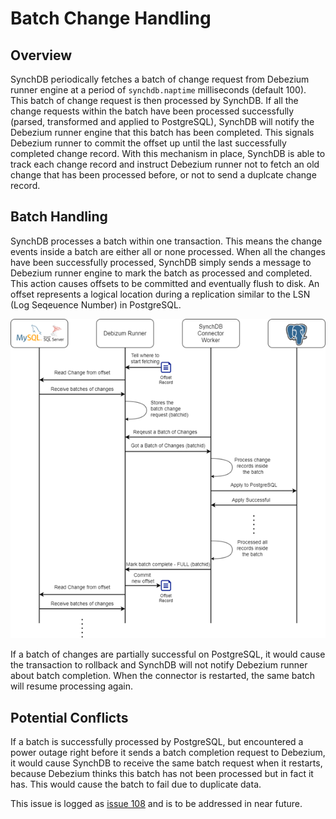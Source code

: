 # Batch Change Handling

## **Overview**
SynchDB periodically fetches a batch of change request from Debezium runner engine at a period of `synchdb.naptime` milliseconds (default 100). This batch of change request is then processed by SynchDB. If all the change requests within the batch have been processed successfully (parsed, transformed and applied to PostgreSQL), SynchDB will notify the Debezium runner engine that this batch has been completed. This signals Debezium runner to commit the offset up until the last successfully completed change record. With this mechanism in place, SynchDB is able to track each change record and instruct Debezium runner not to fetch an old change that has been processed before, or not to send a duplcate change record.

## **Batch Handling**
SynchDB processes a batch within one transaction. This means the change events inside a batch are either all or none processed. When all the changes have been successfully processed, SynchDB simply sends a message to Debezium runner engine to mark the batch as processed and completed. This action causes offsets to be committed and eventually flush to disk. An offset represents a logical location during a replication similar to the LSN (Log Seqeuence Number) in PostgreSQL.

![img](../../images/synchdb-batch-new.png)


If a batch of changes are partially successful on PostgreSQL, it would cause the transaction to rollback and SynchDB will not notify Debezium runner about batch completion. When the connector is restarted, the same batch will resume processing again. 

## **Potential Conflicts**
If a batch is successfully processed by PostgreSQL, but encountered a power outage right before it sends a batch completion request to Debezium, it would cause SynchDB to receive the same batch request when it restarts, because Debezium thinks this batch has not been processed but in fact it has. This would cause the batch to fail due to duplicate data. 

This issue is logged as [issue 108](https://github.com/Hornetlabs/synchdb/issues/108) and is to be addressed in near future.